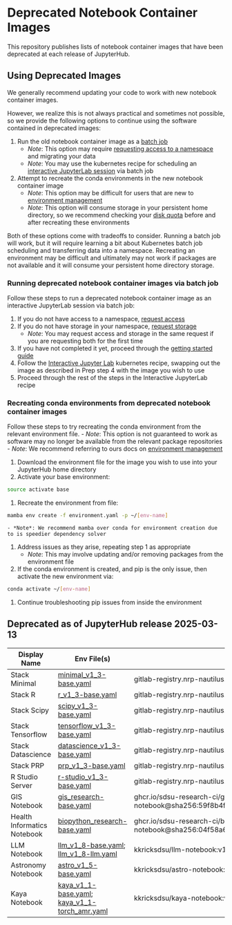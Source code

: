 # Deprecated Notebook Container Images
This repository publishes lists of notebook container images that have been deprecated at each release of JupyterHub.

## Using Deprecated Images
We generally recommend updating your code to work with new notebook container images.

However, we realize this is not always practical and sometimes not possible, so we provide the following options to continue using the software contained in deprecated images:
1. Run the old notebook container image as a [batch job](https://csu-tide.github.io/batch-jobs)
    - *Note*: This option may require [requesting access to a namespace](https://csu-tide.github.io/batch-jobs/getting-access) and migrating your data
    - *Note*: You may use the kubernetes recipe for scheduling an [interactive JupyterLab session](https://github.com/csu-tide/k8s-recipes/tree/master/jupyter) via batch job
1. Attempt to recreate the conda environments in the new notebook container image
    - *Note*: This option may be difficult for users that are new to [environment management](https://csu-tide.github.io/jupyterhub/environment-management)
    - *Note*: This option will consume storage in your persistent home directory, so we recommend checking your [disk quota](https://csu-tide.github.io/jupyterhub/faqs/diskquota) before and after recreating these environments

Both of these options come with tradeoffs to consider.
Running a batch job will work, but it will require learning a bit about Kubernetes batch job scheduling and transferring data into a namespace.
Recreating an environment may be difficult and ultimately may not work if packages are not available and it will consume your persistent home directory storage.

### Running deprecated notebook container images via batch job
Follow these steps to run a deprecated notebook container image as an interactive JupyterLab session via batch job:
1. If you do not have access to a namespace, [request access](https://csu-tide.github.io/batch-jobs/getting-access)
1. If you do not have storage in your namespace, [request storage](https://csu-tide.github.io/storage-services/requesting-storage)
    - *Note*: You may request access and storage in the same request if you are requesting both for the first time
1. If you have not completed it yet, proceed through the [getting started guide](https://csu-tide.github.io/batch-jobs/getting-started)
1. Follow the [Interactive Jupyter Lab](https://github.com/csu-tide/k8s-recipes/tree/master/jupyter) kubernetes recipe, swapping out the image as described in Prep step 4 with the image you wish to use
1. Proceed through the rest of the steps in the Interactive JupyterLab recipe

### Recreating conda environments from deprecated notebook container images
Follow these steps to try recreating the conda environment from the relevant environment file.
    - *Note*: This option is not guaranteed to work as software may no longer be available from the relevant package repositories
    - *Note*: We recommend referring to ours docs on [environment management](https://csu-tide.github.io/jupyterhub/environment-management)

1. Download the environment file for the image you wish to use into your JupyterHub home directory
1. Activate your base environment:
```bash
source activate base
```
1. Recreate the environment from file:
```bash
mamba env create -f environment.yaml -p ~/[env-name]
```
    - *Note*: We recommend mamba over conda for environment creation due to is speedier dependency solver
1. Address issues as they arise, repeating step 1 as appropriate
    - *Note*: This may involve updating and/or removing packages from the environment file
1. If the conda environment is created, and pip is the only issue, then activate the new environment via:
```bash
conda activate ~/[env-name]
``` 
1. Continue troubleshooting pip issues from inside the environment

## Deprecated as of JupyterHub release 2025-03-13
| Display Name                  | Env File(s)                                        | Image URL                                                                                             |
| ----------------------------- | ------------------------------------------------- | ----------------------------------------------------------------------------------------------------- |
| Stack Minimal                 | [minimal_v1_3-base.yaml](https://github.com/kkrick-sdsu/conda-envs/blob/main/minimal_v1_3-base.yaml) | gitlab-registry.nrp-nautilus.io/prp/jupyter-stack/minimal:v1.3 |
| Stack R                       | [r_v1_3-base.yaml](https://github.com/kkrick-sdsu/conda-envs/blob/main/r_v1_3-base.yaml)            | gitlab-registry.nrp-nautilus.io/prp/jupyter-stack/r:v1.3  |
| Stack Scipy                   | [scipy_v1_3-base.yaml](https://github.com/kkrick-sdsu/conda-envs/blob/main/scipy_v1_3-base.yaml)    | gitlab-registry.nrp-nautilus.io/prp/jupyter-stack/scipy:v1.3 |
| Stack Tensorflow              | [tensorflow_v1_3-base.yaml](https://github.com/kkrick-sdsu/conda-envs/blob/main/tensorflow_v1_3-base.yaml) | gitlab-registry.nrp-nautilus.io/prp/jupyter-stack/tensorflow:v1.3 |
| Stack Datascience             | [datascience_v1_3-base.yaml](https://github.com/kkrick-sdsu/conda-envs/blob/main/datascience_v1_3-base.yaml) | gitlab-registry.nrp-nautilus.io/prp/jupyter-stack/datascience:v1.3 |
| Stack PRP                     | [prp_v1_3-base.yaml](https://github.com/kkrick-sdsu/conda-envs/blob/main/prp_v1_3-base.yaml)        | gitlab-registry.nrp-nautilus.io/prp/jupyter-stack/prp:v1.3 |
| R Studio Server               | [r-studio_v1_3-base.yaml](https://github.com/kkrick-sdsu/conda-envs/blob/main/r-studio_v1_3-base.yaml)  | gitlab-registry.nrp-nautilus.io/prp/jupyter-stack/r-studio:v1.3 |
| GIS Notebook                  | [gis_research-base.yaml](https://github.com/kkrick-sdsu/conda-envs/blob/main/gis_research-base.yaml) | ghcr.io/sdsu-research-ci/gis-notebook@sha256:59f8b4f88f611605a21d5ad3e0e554e57d108e1e3854d4c379ac960a94614f90 |
| Health Informatics Notebook   | [biopython_research-base.yaml](https://github.com/kkrick-sdsu/conda-envs/blob/main/biopython_research-base.yaml) | ghcr.io/sdsu-research-ci/biopython-notebook@sha256:04f58a631865d5828ee568ca438eb65d2276380b1bd171bbdb8d90b3d9c250da |
| LLM Notebook                  | [llm_v1_8-base.yaml](https://github.com/kkrick-sdsu/conda-envs/blob/main/llm_v1_8-base.yaml); [llm_v1_8-llm.yaml](https://github.com/kkrick-sdsu/conda-envs/blob/main/llm_v1_8-llm.yaml) | kkricksdsu/llm-notebook:v1.8 |
| Astronomy Notebook            | [astro_v1_5-base.yaml](https://github.com/kkrick-sdsu/conda-envs/blob/main/astro_v1_5-base.yaml)    | kkricksdsu/astro-notebook:v1.5 |
| Kaya Notebook                 | [kaya_v1_1-base.yaml](https://github.com/kkrick-sdsu/conda-envs/blob/main/kaya_v1_1-base.yaml); [kaya_v1_1-torch_amr.yaml](https://github.com/kkrick-sdsu/conda-envs/blob/main/kaya_v1_1-torch_amr.yaml) | kkricksdsu/kaya-notebook:v1.1 |
